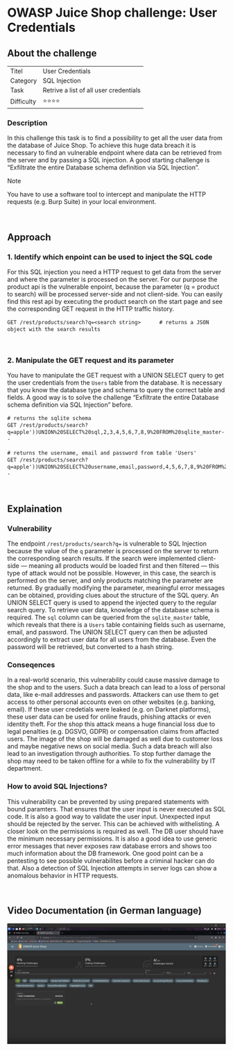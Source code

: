 # OWASP Juice Shop challenge: User Credentials

## About the challenge

|            |                                        |
| ---------- | -------------------------------------- |
| Titel      | User Credentials                       |
| Category   | SQL Injection                          |
| Task       | Retrive a list of all user credentials |
| Difficulty | ⭐️⭐️⭐️⭐️                           |

### Description

In this challenge this task is to find a possibility to get all the user data from the database of Juice Shop. To achieve this huge data breach it is necessary to find an vulnerable endpoint where data can be retrieved from the server and by passing a SQL injection. A good starting challenge is “Exfiltrate the entire Database schema definition via SQL Injection”.

> [!NOTE]
> You have to use a software tool to intercept and manipulate the HTTP requests (e.g. Burp Suite) in your local environment.

<br>

## Approach

### 1. Identify which enpoint can be used to inject the SQL code

For this SQL injection you need a HTTP request to get data from the server and where the parameter is processed on the server. For our purpose the product api is the vulnerable enpoint, because the parameter (q = product to search) will be processed server-side and not client-side. You can easily find this rest api by executing the product search on the start page and see the corresponding GET request in the HTTP traffic history.

```
GET /rest/products/search?q=<search string>      # returns a JSON object with the search results
```

<br>

### 2. Manipulate the GET request and its parameter

You have to manipulate the GET request with a UNION SELECT query to get the user credentials from the `Users` table from the database. It is necessary that you know the database type and schema to query the correct table and fields. A good way is to solve the challenge “Exfiltrate the entire Database schema definition via SQL Injection” before.

```
# returns the sqlite schema
GET /rest/products/search?q=apple'))UNION%20SELECT%20sql,2,3,4,5,6,7,8,9%20FROM%20sqlite_master--

# returns the username, email and password from table 'Users'
GET /rest/products/search?q=apple'))UNION%20SELECT%20username,email,password,4,5,6,7,8,9%20FROM%20Users--
```

<br>

## Explaination

### Vulnerability

The endpoint `/rest/products/search?q=` is vulnerable to SQL Injection because the value of the `q` parameter is processed on the server to return the corresponding search results. If the search were implemented client-side — meaning all products would be loaded first and then filtered — this type of attack would not be possible. However, in this case, the search is performed on the server, and only products matching the parameter are returned. By gradually modifying the parameter, meaningful error messages can be obtained, providing clues about the structure of the SQL query. An UNION SELECT query is used to append the injected query to the regular search query. To retrieve user data, knowledge of the database schema is required. The `sql` column can be queried from the `sqlite_master` table, which reveals that there is a `Users` table containing fields such as username, email, and password. The UNION SELECT query can then be adjusted accordingly to extract user data for all users from the database. Even the password will be retrieved, but converted to a hash string.

### Conseqences

In a real-world scenario, this vulnerability could cause massive damage to the shop and to the users. Such a data breach can lead to a loss of personal data, like e-mail addresses and passwords. Attackers can use them to get access to other personal accounts even on other websites (e.g. banking, email). If these user credetials were leaked (e.g. on Darknet platforms), these user data can be used for online frauds, phishing attacks or even identity theft. For the shop this attack means a huge financial loss due to legal penalties (e.g. DGSVO, GDPR) or compensation claims from affacted users. The image of the shop will be damaged as well due to customer loss and maybe negative news on social media. Such a data breach will also lead to an investigation through authorities. To stop further damage the shop may need to be taken offline for a while to fix the vulnerability by IT department.

### How to avoid SQL Injections?

This vulnerability can be prevented by using prepared statements with bound paramters. That ensures that the user input is never executed as SQL code. It is also a good way to validate the user input. Unexpected input should be rejected by the server. This can be achieved with withelisting. A closer look on the permissions is required as well. The DB user should have the minimum necessary permissions. It is also a good idea to use generic error messages that never exposes raw database errors and shows too much information about the DB framework. One good point can be a pentesting to see possible vulnerabilites before a criminal hacker can do that. Also a detection of SQL Injection attempts in server logs can show a anomalous behavior in HTTP requests.

<br>

## Video Documentation (in German language)

[![](/challenges/assets/user_credentials.png)](https://www.loom.com/share/da8bbe10e6044871ac3568ab203d8670)
